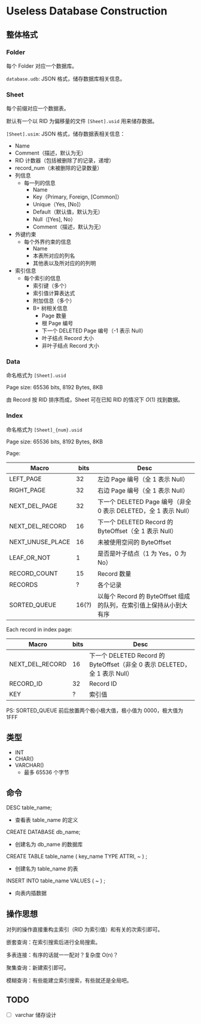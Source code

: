 # Useless Database Construction

## 整体格式

### Folder

每个 Folder 对应一个数据库。

`database.udb`: JSON 格式，储存数据库相关信息。

### Sheet

每个前缀对应一个数据表。

默认有一个以 RID 为偏移量的文件 `[Sheet].usid` 用来储存数据。

`[Sheet].usim`: JSON 格式，储存数据表相关信息：

- Name
- Comment（描述，默认为无）
- RID 计数器（包括被删除了的记录，递增）
- record_num（未被删除的记录数量）
- 列信息
  - 每一列的信息
    - Name
    - Key（Primary, Foreign, [Common]）
    - Unique（Yes, [No]）
    - Default（默认值，默认为无）
    - Null（[Yes], No）
    - Comment（描述，默认为无）
- 外键约束
  - 每个外界约束的信息
    - Name
    - 本表所对应的列名
    - 其他表以及所对应的的列明
- 索引信息
  - 每个索引的信息
    - 索引键（多个）
    - 索引值计算表达式
    - 附加信息（多个）
    - B+ 树相关信息
      - Page 数量
      - 根 Page 编号
      - 下一个 DELETED Page 编号（-1 表示 Null）
      - 叶子结点 Record 大小
      - 非叶子结点 Record 大小

### Data

命名格式为 `[Sheet].usid`

Page size: 65536 bits, 8192 Bytes, 8KB

由 Record 按 RID 排序而成，Sheet 可在已知 RID 的情况下 $O(1)$ 找到数据。

### Index

命名格式为 `[Sheet]_{num}.usid`

Page size: 65536 bits, 8192 Bytes, 8KB

Page:

| Macro            | bits  | Desc                                                         |
| ---------------- | ----- | ------------------------------------------------------------ |
| LEFT_PAGE        | 32    | 左边 Page 编号（全 1 表示 Null）                             |
| RIGHT_PAGE       | 32    | 右边 Page 编号（全 1 表示 Null）                             |
| NEXT_DEL_PAGE    | 32    | 下一个 DELETED Page 编号（非全 0 表示 DELETED，全 1 表示 Null） |
| NEXT_DEL_RECORD  | 16    | 下一个 DELETED Record 的 ByteOffset（全 1 表示 Null）            |
| NEXT_UNUSE_PLACE | 16    | 未被使用空间的 ByteOffset                                       |
| LEAF_OR_NOT      | 1     | 是否是叶子结点（1 为 Yes，0 为 No）                          |
| RECORD_COUNT     | 15    | Record 数量                                                  |
| RECORDS          | ?     | 各个记录                                                     |
| SORTED_QUEUE     | 16(?) | 以每个 Record 的 ByteOffset 组成的队列，在索引值上保持从小到大有序 |

Each record in index page:

| Macro           | bits | Desc                                                         |
| --------------- | ---- | ------------------------------------------------------------ |
| NEXT_DEL_RECORD | 16   | 下一个 DELETED Record 的 ByteOffset（非全 0 表示 DELETED，全 1 表示 Null） |
| RECORD_ID       | 32   | Record ID                                                    |
| KEY             | ?    | 索引值                                                       |

PS: SORTED_QUEUE 前后放置两个极小极大值，极小值为 0000，极大值为 1FFF

## 类型

- INT
- CHAR()
- VARCHAR()
  - 最多 65536 个字节

## 命令

DESC table_name;

- 查看表 table_name 的定义

CREATE DATABASE db_name;

- 创建名为 db_name 的数据库

CREATE TABLE table_name ( key_name TYPE ATTRI, ~ ) ;

- 创建名为 table_name 的表

INSERT INTO table_name VALUES ( ~ ) ;

- 向表内插数据

## 操作思想

对列的操作直接重构主索引（RID 为索引值）和有关的次索引即可。

嵌套查询：在索引搜索后进行全局搜索。

多表连接：有序的话就一一配对？复杂度 O(n)？

聚集查询：新建索引即可。

模糊查询：有些能建立索引搜索，有些就还是全局吧。

## TODO

- [ ] varchar 储存设计
